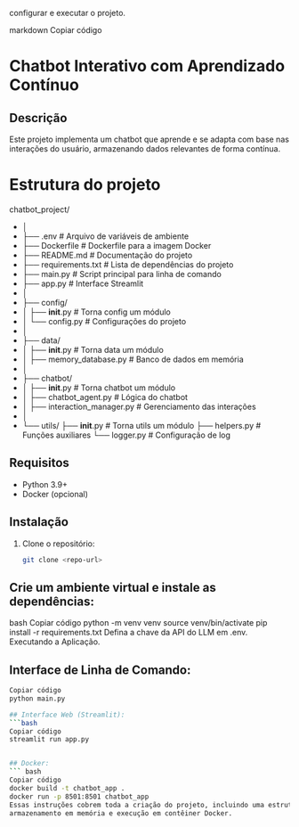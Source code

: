 configurar e executar o projeto.

markdown
Copiar código
# Chatbot Interativo com Aprendizado Contínuo

## Descrição
Este projeto implementa um chatbot que aprende e se adapta com base nas interações do usuário, 
armazenando dados relevantes de forma contínua.

# Estrutura do projeto 

chatbot_project/
- │
- ├── .env                        # Arquivo de variáveis de ambiente
- ├── Dockerfile                  # Dockerfile para a imagem Docker
- ├── README.md                   # Documentação do projeto
- ├── requirements.txt            # Lista de dependências do projeto
- ├── main.py                     # Script principal para linha de comando
- ├── app.py                      # Interface Streamlit
- │
- ├── config/
- │   ├── __init__.py             # Torna config um módulo
- │   └── config.py               # Configurações do projeto
- │
- ├── data/
- │   ├── __init__.py             # Torna data um módulo
- │   ├── memory_database.py      # Banco de dados em memória
- │
- ├── chatbot/
- │   ├── __init__.py             # Torna chatbot um módulo
- │   ├── chatbot_agent.py        # Lógica do chatbot
- │   ├── interaction_manager.py  # Gerenciamento das interações
- │
- └── utils/
    ├── __init__.py             # Torna utils um módulo
    ├── helpers.py              # Funções auxiliares
    └── logger.py               # Configuração de log


## Requisitos
- Python 3.9+
- Docker (opcional)

## Instalação

1. Clone o repositório:
   ```bash
   git clone <repo-url>

## Crie um ambiente virtual e instale as dependências:

bash
Copiar código
python -m venv venv
source venv/bin/activate
pip install -r requirements.txt
Defina a chave da API do LLM em .env.
Executando a Aplicação.

## Interface de Linha de Comando:
```bash
Copiar código
python main.py

## Interface Web (Streamlit):
```bash
Copiar código
streamlit run app.py


## Docker:
``` bash
Copiar código
docker build -t chatbot_app .
docker run -p 8501:8501 chatbot_app
Essas instruções cobrem toda a criação do projeto, incluindo uma estrutura completa e modular, 
armazenamento em memória e execução em contêiner Docker.